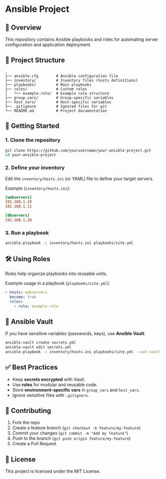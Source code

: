 
# Ansible Project

## 📌 Overview
This repository contains Ansible playbooks and roles for automating server configuration and application deployment.

## 📂 Project Structure
```
.
├── ansible.cfg        # Ansible configuration file
├── inventory/         # Inventory files (hosts definitions)
├── playbooks/         # Main playbooks
├── roles/             # Custom roles
│   └── example-role/  # Example role structure
├── group_vars/        # Group-specific variables
├── host_vars/         # Host-specific variables
├── .gitignore         # Ignored files for git
└── README.md          # Project documentation
```

## 🚀 Getting Started

### 1. Clone the repository
```bash
git clone https://github.com/yourusername/your-ansible-project.git
cd your-ansible-project
```

### 2. Define your inventory
Edit the `inventory/hosts.ini` (or YAML) file to define your target servers.

Example (`inventory/hosts.ini`):
```ini
[webservers]
192.168.1.10
192.168.1.11

[dbservers]
192.168.1.20
```

### 3. Run a playbook
```bash
ansible-playbook -i inventory/hosts.ini playbooks/site.yml
```

## 🛠 Using Roles
Roles help organize playbooks into reusable units.

Example usage in a playbook (`playbooks/site.yml`):
```yaml
- hosts: webservers
  become: true
  roles:
    - role: example-role
```

## 🔐 Ansible Vault
If you have sensitive variables (passwords, keys), use **Ansible Vault**:
```bash
ansible-vault create secrets.yml
ansible-vault edit secrets.yml
ansible-playbook -i inventory/hosts.ini playbooks/site.yml --ask-vault-pass
```

## ✅ Best Practices
- Keep **secrets encrypted** with Vault.
- Use **roles** for modular and reusable code.
- Store **environment-specific vars** in `group_vars` and `host_vars`.
- Ignore sensitive files with `.gitignore`.

## 🤝 Contributing
1. Fork the repo
2. Create a feature branch (`git checkout -b feature/my-feature`)
3. Commit your changes (`git commit -m "Add my feature"`)
4. Push to the branch (`git push origin feature/my-feature`)
5. Create a Pull Request

## 📜 License
This project is licensed under the MIT License.
